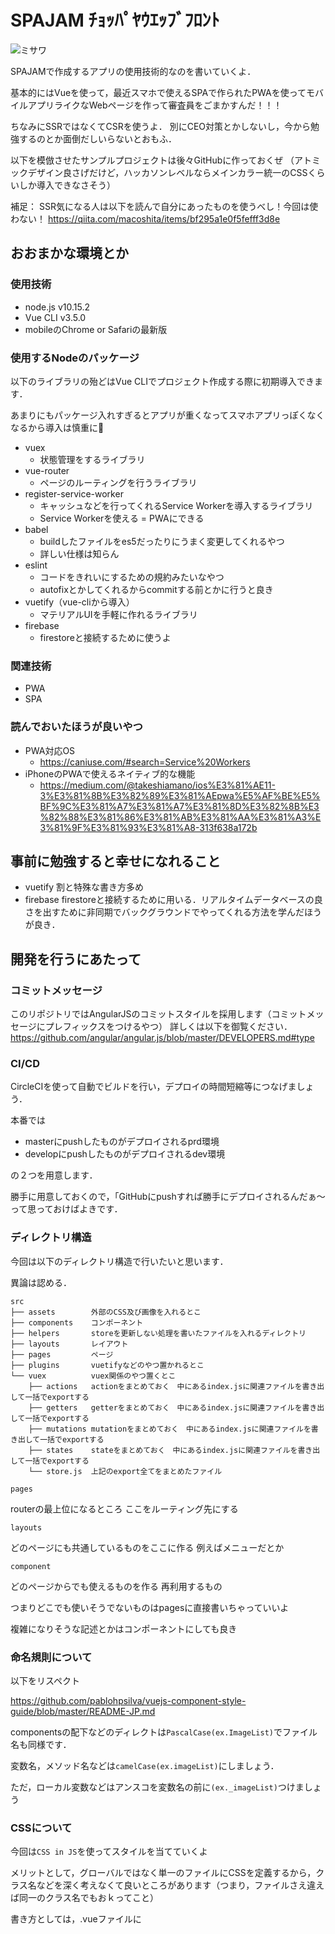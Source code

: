 # SPAJAM ﾁｮｯﾊﾟﾔｳｴｯﾌﾞﾌﾛﾝﾄ
![ミサワ](https://livedoor.blogimg.jp/jigokuno_misawa/imgs/9/9/995804f2.gif) 

SPAJAMで作成するアプリの使用技術的なのを書いていくよ．

基本的にはVueを使って，最近スマホで使えるSPAで作られたPWAを使ってモバイルアプリライクなWebページを作って審査員をごまかすんだ！！！

ちなみにSSRではなくてCSRを使うよ．
別にCEO対策とかしないし，今から勉強するのとか面倒だしいらないとおもふ．

以下を模倣させたサンプルプロジェクトは後々GitHubに作っておくぜ
（アトミックデザイン良さげだけど，ハッカソンレベルならメインカラー統一のCSSくらいしか導入できなさそう）

補足：
SSR気になる人は以下を読んで自分にあったものを使うべし！今回は使わない！
https://qiita.com/macoshita/items/bf295a1e0f5fefff3d8e

## おおまかな環境とか
### 使用技術
- node.js v10.15.2
- Vue CLI v3.5.0
- mobileのChrome or Safariの最新版

### 使用するNodeのパッケージ
以下のライブラリの殆どはVue CLIでプロジェクト作成する際に初期導入できます．

あまりにもパッケージ入れすぎるとアプリが重くなってスマホアプリっぽくなくなるから導入は慎重に😤

- vuex 
    - 状態管理をするライブラリ
- vue-router
    - ページのルーティングを行うライブラリ
- register-service-worker
    - キャッシュなどを行ってくれるService Workerを導入するライブラリ
    - Service Workerを使える = PWAにできる
- babel
    - buildしたファイルをes5だったりにうまく変更してくれるやつ
    - 詳しい仕様は知らん 
- eslint
    - コードをきれいにするための規約みたいなやつ
    - autofixとかしてくれるからcommitする前とかに行うと良き
- vuetify（vue-cliから導入）
    - マテリアルUIを手軽に作れるライブラリ
- firebase
    - firestoreと接続するために使うよ
### 関連技術
- PWA
- SPA

### 読んでおいたほうが良いやつ
- PWA対応OS
    - https://caniuse.com/#search=Service%20Workers
- iPhoneのPWAで使えるネイティブ的な機能
    - https://medium.com/@takeshiamano/ios%E3%81%AE11-3%E3%81%8B%E3%82%89%E3%81%AEpwa%E5%AF%BE%E5%BF%9C%E3%81%A7%E3%81%A7%E3%81%8D%E3%82%8B%E3%82%88%E3%81%86%E3%81%AB%E3%81%AA%E3%81%A3%E3%81%9F%E3%81%93%E3%81%A8-313f638a172b

## 事前に勉強すると幸せになれること
- vuetify       割と特殊な書き方多め
- firebase      firestoreと接続するために用いる．リアルタイムデータベースの良さを出すために非同期でバックグラウンドでやってくれる方法を学んだほうが良き．

## 開発を行うにあたって
### コミットメッセージ
このリポジトリではAngularJSのコミットスタイルを採用します（コミットメッセージにプレフィックスをつけるやつ）
詳しくは以下を御覧ください．  
https://github.com/angular/angular.js/blob/master/DEVELOPERS.md#type

### CI/CD
CircleCIを使って自動でビルドを行い，デプロイの時間短縮等につなげましょう．

本番では
- masterにpushしたものがデプロイされるprd環境
- developにpushしたものがデプロイされるdev環境

の２つを用意します．

勝手に用意しておくので，「GitHubにpushすれば勝手にデプロイされるんだぁ〜って思っておけばよきです．

### ディレクトリ構造
今回は以下のディレクトリ構造で行いたいと思います．

異論は認める．
```
src
├── assets        外部のCSS及び画像を入れるとこ
├── components    コンポーネント
├── helpers       storeを更新しない処理を書いたファイルを入れるディレクトリ
├── layouts       レイアウト
├── pages         ページ
├── plugins       vuetifyなどのやつ置かれるとこ
└── vuex          vuex関係のやつ置くとこ
    ├── actions   actionをまとめておく　中にあるindex.jsに関連ファイルを書き出して一括でexportする
    ├── getters   getterをまとめておく　中にあるindex.jsに関連ファイルを書き出して一括でexportする
    ├── mutations mutationをまとめておく　中にあるindex.jsに関連ファイルを書き出して一括でexportする
    ├── states    stateをまとめておく　中にあるindex.jsに関連ファイルを書き出して一括でexportする
    └── store.js  上記のexport全てをまとめたファイル
```

`pages`

routerの最上位になるところ
ここをルーティング先にする

`layouts`

どのページにも共通しているものをここに作る
例えばメニューだとか

`component`

どのページからでも使えるものを作る
再利用するもの


つまりどこでも使いそうでないものはpagesに直接書いちゃっていいよ

複雑になりそうな記述とかはコンポーネントにしても良き

### 命名規則について
以下をリスペクト

https://github.com/pablohpsilva/vuejs-component-style-guide/blob/master/README-JP.md

componentsの配下などのディレクトは`PascalCase(ex.ImageList)`でファイル名も同様です．

変数名，メソッド名などは`camelCase(ex.imageList)`にしましょう．

ただ，ローカル変数などはアンスコを変数名の前に`(ex._imageList)`つけましょう


### CSSについて
今回は`CSS in JS`を使ってスタイルを当てていくよ

メリットとして，グローバルではなく単一のファイルにCSSを定義するから，クラス名などを深く考えなくて良いところがあります（つまり，ファイルさえ違えば同一のクラス名でもおｋってこと）

書き方としては，.vueファイルに<style>タグを使って記述していきましょう．

### TESTについて
ハッカソンなのでしません

## サンプルプロジェクトの実行
以上のことを模倣したProjectがこのリポジトリとなっております．
```
$ npm i
$ npm run serve 
```
で実行してみてください．

本プロジェクトはmaster，devどちらにpushしても  
https://spajam2019-tmp.firebaseapp.com  
にビルドされます．

ご確認したい方はどうぞお使いください．

## コマンド一覧
### 初期インストール
```
$ npm install
```
### ローカルで動かす
```
$ npm run serve
```
### 実際にビルドする
```
$ npm run build
```
### lintにあわせて修正する
```
$ npm run lint
```


